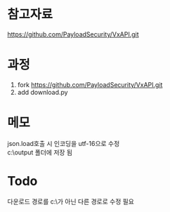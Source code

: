 # 참고자료
https://github.com/PayloadSecurity/VxAPI.git <br/>

# 과정
1. fork https://github.com/PayloadSecurity/VxAPI.git <br/>
2. add download.py <br/>

# 메모
json.load호출 시 인코딩을 utf-16으로 수정 <br/>
c:\output 폴더에 저장 됨 <br/>

# Todo
다운로드 경로를 c:\가 아닌 다른 경로로 수정 필요 <br/>